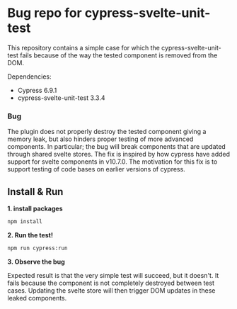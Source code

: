 # Bug repo for cypress-svelte-unit-test

This repository contains a simple case for which the cypress-svelte-unit-test fails because of the way the tested
component is removed from the DOM.

Dependencies:

- Cypress 6.9.1
- cypress-svelte-unit-test 3.3.4

### Bug

The plugin does not properly destroy the tested component giving a memory leak, but also hinders proper testing of more
advanced components. In particular; the bug will break components that are updated through shared svelte stores. The fix
is inspired by how cypress have added support for svelte components in v10.7.0. The motivation for this fix is to
support testing of code bases on earlier versions of cypress.

## Install & Run

**1. install packages**

```sh
npm install
```

**2. Run the test!**

```sh
npm run cypress:run
```

**3. Observe the bug**

Expected result is that the very simple test will succeed, but it doesn't. It fails because the component is not
completely destroyed between test cases. Updating the svelte store will then trigger DOM updates in these leaked
components.